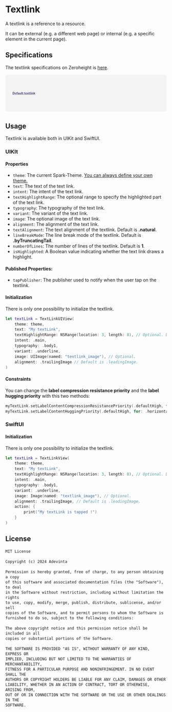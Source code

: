 # Textlink
A textlink is a reference to a resource.

It can be external (e.g. a different web page) or internal (e.g. a specific element in the current page).

## Specifications
The textlink specifications on Zeroheight is [here](https://spark.adevinta.com/1186e1705/p/75ed11-textlink).

![Figma anatomy](https://github.com/adevinta/spark-ios-component-text-link/blob/main/.github/assets/anatomy.png)

## Usage
Textlink is available both in UIKit and SwiftUI.

### UIKIt

#### Properties
* `theme`: The current Spark-Theme. [You can always define your own theme.](https://github.com/adevinta/spark-ios/wiki/Theming#your-own-theming)
* `text`: The text of the text link.
* `intent`: The intent of the text link.
* `textHighlightRange`: The optional range to specify the highlighted part of the text link.
* `typography`: The typography of the text link.
* `variant`: The variant of the text link.
* `image`: The optional image of the text link.
* `alignment`: The alignment of the text link.
* `textAlignment`: The text  alignment  of the textlink. Default is **.natural**.
* `lineBreakMode`: The line break mode of the textlink. Default is **.byTruncatingTail**.
* `numberOfLines`: The number of lines of the textlink. Default is **1**.
* `isHighlighted`: A Boolean value indicating whether the text link draws a highlight.

#### Published Properties:
* `tapPublisher`: The publisher used to notify when the user tap on the textlink.

#### Initialization

There is only one possibility to initialize the textlink.

```swift
let textLink = TextLinkUIView(
    theme: theme,
    text: "My textLink",
    textHighlightRange: NSRange(location: 3, length: 8), // Optional. Default is nil.
    intent: .main,
    typography: .body1,
    variant: .underline,
    image: UIImage(named: "textlink_image"), // Optional.
    alignment: .trailingImage // Default is .leadingImage.
)
```

#### Constraints

You can change the **label compression resistance priority** and the **label hugging priority** with this two methods:

```swift
myTextLink.setLabelContentCompressionResistancePriority(.defaultHigh, for: .horizontal)
myTextLink.setLabelContentHuggingPriority(.defaultHigh, for: .horizontal)
```
### SwiftUI

#### Initialization

There is only one possibility to initialize the textlink.

```swift
let textLink = TextLinkView(
    theme: theme,
    text: "My textLink",
    textHighlightRange: NSRange(location: 3, length: 8), // Optional. Default is nil.
    intent: .main,
    typography: .body1,
    variant: .underline,
    image: Image(named: "textlink_image"), // Optional.
    alignment: .trailingImage, // Default is .leadingImage.
    action: {
        print("My textLink is tapped !")
    }
)
```

## License

```
MIT License

Copyright (c) 2024 Adevinta

Permission is hereby granted, free of charge, to any person obtaining a copy
of this software and associated documentation files (the "Software"), to deal
in the Software without restriction, including without limitation the rights
to use, copy, modify, merge, publish, distribute, sublicense, and/or sell
copies of the Software, and to permit persons to whom the Software is
furnished to do so, subject to the following conditions:

The above copyright notice and this permission notice shall be included in all
copies or substantial portions of the Software.

THE SOFTWARE IS PROVIDED "AS IS", WITHOUT WARRANTY OF ANY KIND, EXPRESS OR
IMPLIED, INCLUDING BUT NOT LIMITED TO THE WARRANTIES OF MERCHANTABILITY,
FITNESS FOR A PARTICULAR PURPOSE AND NONINFRINGEMENT. IN NO EVENT SHALL THE
AUTHORS OR COPYRIGHT HOLDERS BE LIABLE FOR ANY CLAIM, DAMAGES OR OTHER
LIABILITY, WHETHER IN AN ACTION OF CONTRACT, TORT OR OTHERWISE, ARISING FROM,
OUT OF OR IN CONNECTION WITH THE SOFTWARE OR THE USE OR OTHER DEALINGS IN THE
SOFTWARE.
```